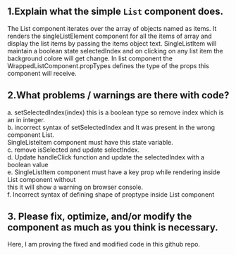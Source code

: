 ## 1.Explain what the simple `List` component does.
    
The List component iterates over the array of objects named as items. It renders the singleListElement component 
for all the items of array and display the list items by passing the items object text. SingleListItem will maintain
a boolean state selectedIndex and on clicking on any list item the background colore will get change. In list component the 
WrappedListComponent.propTypes  defines the type of the props this component will receive.

## 2.What problems / warnings are there with code?

a. setSelectedIndex(index) this is a boolean type so remove index which is an in integer.</br>
b. incorrect syntax of setSelectedIndex and It was present in the wrong component List.</br> 
    SingleListeItem component must have this state variable.</br>
c. remove isSelected and update selectIndex.</br>
d. Update handleClick function and update the selectedIndex with a boolean value</br>
e. SingleListItem component must have a key prop while rendering inside List component without </br>
   this it will show a warning on browser console.</br>
f. Incorrect syntax of defining shape of proptype inside List component</br>

## 3. Please fix, optimize, and/or modify the component as much as you think is necessary.
   
   Here, I am proving the fixed and modified code in this github repo.
